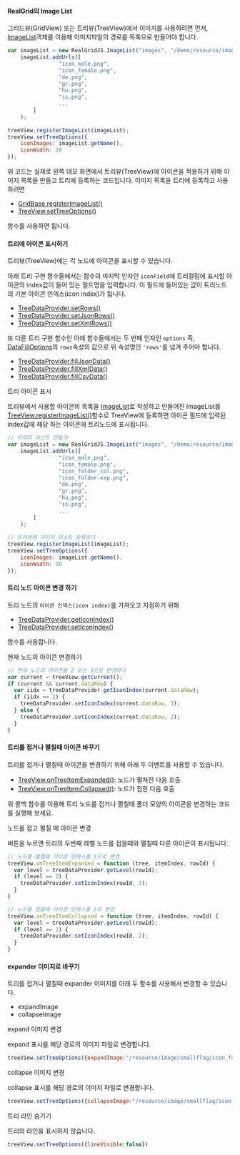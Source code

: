 
#### RealGrid의 Image List

그리드뷰(GridView) 또는 트리뷰(TreeView)에서 이미지를 사용하려면 먼저,
[ImageList](http://help.realgrid.com/api/types/ImageList/)객체를 이용해 이미지파일의
경로를 목록으로 만들어야 합니다.

```js
var imageList = new RealGridJS.ImageList("images", "/demo/resource/image/smallflag/");
    imageList.addUrls([
                "icon_male.png",
                "icon_female.png",
                "de.png",
                "gr.png",
                "hu.png",
                "is.png",
                ...
        ]
    );
 
treeView.registerImageList(imageList);
treeView.setTreeOptions({
    iconImages: imageList.getName(),
    iconWidth: 20
});
```
위 코드는 실제로 왼쪽 데모 화면에서 트리뷰(TreeView)에 아이콘을 적용하기 위해 이미지 목록을 만들고
트리에 등록하는 코드입니다.
이미지 목록을 트리에 등록하고 사용하려면

- [GridBase.registerImageList()](http://help.realgrid.com/api/GridView/registerImageList/)
- [TreeView.setTreeOptions()](http://help.realgrid.com/api/GridView/registerImageList/)

함수를 사용하면 됩니다.

#### 트리에 아이콘 표시하기

트리뷰(TreeView)에는 각 노드에 아이콘을 표시할 수 있습니다.

아래 트리 구현 함수들에서는 함수의 마지막 인자인 `iconField`에 트리컬럼에 표시할 아이콘의 index값이
들어 있는 필드명을 입력합니다. 이 필드에 들어있는 값이 트리노드의 기본 아이콘 인덱스(icon index)가 됩니다.

- [TreeDataProvider.setRows()](http://help.realgrid.com/api/TreeDataProvider/setRows/)
- [TreeDataProvider.setJsonRows()](http://help.realgrid.com/api/TreeDataProvider/setJsonRows/)
- [TreeDataProvider.setXmlRows()](http://help.realgrid.com/api/TreeDataProvider/setJsonRows/)

또 다른 트리 구현 함수인 아래 함수들에서는 두 번째 인자인 `options`
즉, [DataFillOptions](http://help.realgrid.com/api/types/DataFillOptions/)의
`rows`속성의 값으로 위 속성명인 `'rows'`를 넘겨 주어야 합니다.

- [TreeDataProvider.fillJsonData()](http://help.realgrid.com/api/TreeDataProvider/fillJsonData/)
- [TreeDataProvider.fillXmlData()](http://help.realgrid.com/api/TreeDataProvider/fillXmlData/)
- [TreeDataProvider.fillCsvData()](http://help.realgrid.com/api/TreeDataProvider/fillCsvData/)


<a class="btn primary small round lowercase" id="setIcons">트리 아이콘 표시</a>

트리뷰에서 사용할 아이콘의 목록을 [ImageList](http://help.realgrid.com/api/features/Image%20List/)로 작성하고 만들어진 ImageList를
[TreeView.registerImageList()](http://help.realgrid.com/api/GridView/registerImageList/)함수로
TreeView에 등록하면 아이콘 필드에 입력된 index값에 해당 하는 아이콘에 트리노드에 표시됩니다.

```js
// 이미지 리스트 만들기
var imageList = new RealGridJS.ImageList("images", "/demo/resource/image/smallflag/");
    imageList.addUrls([
                "icon_male.png",
                "icon_female.png",
                "icon_folder_col.png",
                "icon_folder-exp.png",
                "de.png",
                "gr.png",
                "hu.png",
                "is.png",
                ...
        ]
    );
 
// 트리뷰에 이미지 리스트 등록하기
treeView.registerImageList(imageList);
treeView.setTreeOptions({
    iconImages: imageList.getName(),
    iconWidth: 20
});
```

#### 트리 노드 아이콘 변경 하기

트리 노드의 `아이콘 인덱스(icon index)`를 가져오고 지정하기 위해

- [TreeDataProvider.getIconIndex()](http://help.realgrid.com/api/TreeDataProvider/getIconIndex/)
- [TreeDataProvider.setIconIndex()](http://help.realgrid.com/api/TreeDataProvider/setIconIndex/)

함수를 사용합니다.

<a class="btn primary small round lowercase" id="setIconIndex">현재 노드의 아이콘 변경하기</a>

```js
// 현재 노드의 아이콘을 2 또는 3으로 변경하기
var current = treeView.getCurrent();
if (current && current.dataRow) {
  var iidx = treeDataProvider.getIconIndex(current.dataRow);
  if (iidx == 2) {
    treeDataProvider.setIconIndex(current.dataRow, 3);
  } else {
    treeDataProvider.setIconIndex(current.dataRow, 2);
  }
}
```

#### 트리를 접거나 펼칠때 아이콘 바꾸기

트리를 접거나 펼칠때 아이콘을 변경하기 위해 아래 두 이벤트를 사용할 수 있습니다.

- [TreeView.onTreeItemExpanded()](http://help.realgrid.com/api/TreeView/onTreeItemExpanded/): 노드가 펼쳐진 다음 호출
- [TreeView.onTreeItemCollapsed()](http://help.realgrid.com/api/TreeView/onTreeItemCollapsed/): 노드가 접힌 다음 호출

위 콜백 함수를 이용해 트리 노드를 접거나 펼칠때 폴더 모양의 아이콘을 변경하는 코드를 실행해 보세요.

<a class="btn primary small round lowercase" id="setDynamicIconIndex">노드를 접고 펼칠 때 아이콘 변경</a>

버튼을 누르면 트리의 두번째 레벨 노드를 접을때와 펼칠때 다른 아이콘이 표시됩니다.

```js
// 노드를 펼칠때 아이콘 인덱스를 3으로 변경
treeView.onTreeItemExpanded = function (tree, itemIndex, rowId) {
  var level = treeDataProvider.getLevel(rowId);
  if (level == 2) {
    treeDataProvider.setIconIndex(rowId, 3);
  }
}

// 노드를 접을때 아이콘 인덱스를 2로 변경
treeView.onTreeItemCollapsed = function (tree, itemIndex, rowId) {
  var level = treeDataProvider.getLevel(rowId);
  if (level == 2) {
    treeDataProvider.setIconIndex(rowId, 2);
  }
}
```

#### expander 이미지로 바꾸기

트리를 접거나 펼칠때 expander 이미지를 아래 두 함수를 사용해서 변경할 수 있습니다.

* expandImage
* collapseImage


<a class="btn primary small round lowercase" id="setExpandImage">expand 이미지 변경</a>

expand 표시를 해당 경로의 이미지 파일로 변경합니다.

```js
treeView.setTreeOptions({expandImage:"/resource/image/smallflag/icon_folder_col.png"})
```

<a class="btn primary small round lowercase" id="setCollapseImage">collapse 이미지 변경</a>

collapse 표시를 해당 경로의 이미지 파일로 변경합니다.

```js
treeView.setTreeOptions({collapseImage:"/resource/image/smallflag/icon_folder_exp.png"})
```

<a class="btn primary small round lowercase" id="setLineVisible">트리 라인 숨기기</a>

트리의 라인을 표시하지 않습니다.

```js
treeView.setTreeOptions({lineVisible:false})
```

<script>
  $('#setIcons').click(function() {
    var imageList = new RealGridJS.ImageList("images", "{{"/resource/image/smallflag/" | prepend: site.baseurl}}");
    imageList.addUrls([
                "icon_male.png",
                "icon_female.png",
                "icon_folder_col.png",
                "icon_folder_exp.png",
                "de.png",
                "gr.png",
                "hu.png",
                "is.png",
                "eg.png",
                "au.png",
                "nz.png",
                "ph.png",
                "sg.png",
                "th.png",
                "tr.png",
                "ca.png",
                "mx.png",
                "us.png",
                "bo.png",
                "cr.png",
                "pe.png",
                "uy.png"
        ]
    );
 
    treeView.registerImageList(imageList);
    treeView.setTreeOptions({
        iconImages: imageList.getName(),
        iconWidth: 20
    });
  });

  $('#setIconIndex').click(function() {
    var current = treeView.getCurrent();
    if (current && current.dataRow) {
      var iidx = treeDataProvider.getIconIndex(current.dataRow);
      if (iidx == 3) {
        treeDataProvider.setIconIndex(current.dataRow, 2);
      } else {
        treeDataProvider.setIconIndex(current.dataRow, 3);
      }
    }
  });

  $('#setDynamicIconIndex').click(function() {
    treeView.onTreeItemCollapsed = function (tree, itemIndex, rowId) {
      var level = treeDataProvider.getLevel(rowId);
      if (level == 2) {
        treeDataProvider.setIconIndex(rowId, 2);
      }
    }

    treeView.onTreeItemExpanded = function (tree, itemIndex, rowId) {
      var level = treeDataProvider.getLevel(rowId);
      if (level == 2) {
        treeDataProvider.setIconIndex(rowId, 3);
      }
    }
  });

  $('#setExpandImage').click(function() {
    treeView.setTreeOptions({expandImage:"/resource/image/smallflag/icon_folder_col.png"});
  });

  $('#setCollapseImage').click(function() {
    treeView.setTreeOptions({collapseImage:"/resource/image/smallflag/icon_folder_exp.png"});
  });

  $('#setLineVisible').click(function() {
    treeView.setTreeOptions({lineVisible:false});
  });

</script>
